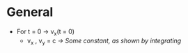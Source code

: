 # General
- For t = 0 -> v<sub>x</sub>(t = 0)
	- v<sub>x</sub> , v<sub>y</sub> = c *-> Some constant, as shown by integrating*